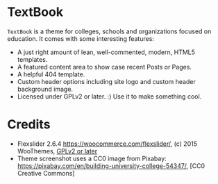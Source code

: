 
TextBook
===

`TextBook` is a theme for colleges, schools and organizations focused on education. It comes with some interesting features:

* A just right amount of lean, well-commented, modern, HTML5 templates.
* A featured content area to show case recent Posts or Pages.
* A helpful 404 template.
* Custom header options including site logo and custom header background image.
* Licensed under GPLv2 or later. :) Use it to make something cool.


Credits
===

* Flexslider 2.6.4 https://woocommerce.com/flexslider/, (c) 2015 WooThemes, [GPLv2 or later](https://www.gnu.org/licenses/gpl-2.0.html)
* Theme screenshot uses a CC0 image from Pixabay: https://pixabay.com/en/building-university-college-54347/, [CC0 Creative Commons]
